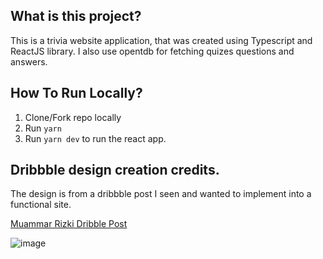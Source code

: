 ## What is this project?

This is a trivia website application, that was created using Typescript and ReactJS library.
I also use opentdb for fetching quizes questions and answers.

## How To Run Locally?

1) Clone/Fork repo locally
2) Run `yarn`
3) Run `yarn dev` to run the react app.


## Dribbble design creation credits.
The design is from a dribbble post I seen and wanted to implement into a functional site.

[Muammar Rizki Dribble Post](https://dribbble.com/shots/8632945-Trivia-Quiz-Exploration)

![image](https://user-images.githubusercontent.com/6975420/116163438-c3e0f480-a6c5-11eb-861b-6d1662a05bb2.png)

